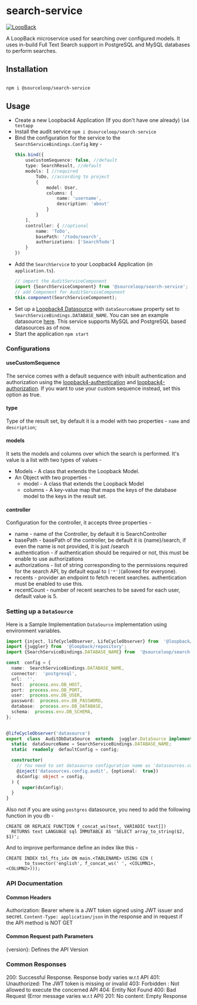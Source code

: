 
# search-service

[![LoopBack](https://github.com/strongloop/loopback-next/raw/master/docs/site/imgs/branding/Powered-by-LoopBack-Badge-(blue)-@2x.png)](http://loopback.io/)

A LoopBack microservice used for searching over configured models. It uses in-build Full Text Search support in PostgreSQL and MySQL databases to perform searches.


## Installation

```bash

npm i @sourceloop/search-service

```


## Usage

 - Create a new Loopback4 Application (If you don't have one already)
  `lb4 testapp`
- Install the audit service
`npm i @sourceloop/search-service`
- Bind the configuration for the service to the `SearchServiceBindings.Config` key -
   ``` typescript
   this.bind({
       useCustomSequence: false, //default
       type: SearchResult, //default
       models: [ //required
           ToDo, //according to project
           {
               model: User,
               columns: {
                   name: 'username',
                   description: 'about'
               }
           }
       ],
       controller: { //optional
           name: 'ToDo',
           basePath: '/todo/search',
           authorizations: ['SearchTodo']
       }
   })
   ```
- Add the `SearchService` to your Loopback4 Application (in `application.ts`).
	``` typescript
  // import the AuditServiceComponent
  import {SearchServiceComponent} from '@sourceloop/search-service';
	// add Component for AuditServiceComponent
	this.component(SearchServiceComponent);
	```
- Set up a [Loopback4 Datasource](https://loopback.io/doc/en/lb4/DataSource.html) with `dataSourceName` property set to `SearchServiceBindings.DATABASE_NAME`. You can see an example datasource [here](#setting-up-a-datasource). This service supports MySQL and PostgreSQL based datasources as of now.
- Start the application
  `npm start`


### Configurations

#### useCustomSequence

The service comes with a default sequence with inbuilt authentication and authorization using the [loopback4-authentication](https://github.com/sourcefuse/loopback4-authentication) and [loopback4-authorization](https://github.com/sourcefuse/loopback4-authorization). If you want to use your custom sequence instead, set this option as true.

#### type

Type of the result set, by default it is a model with two properties - `name` and `description`;
#### models

It sets the models and columns over which the search is performed. It's value is a list with two types of values - 

- Models - A class that extends the Loopback Model.
- An Object with two properties - 
    - model - A class that extends the Loopback Model
    - columns - A key-value map that maps the keys of the database model to the keys in the result set.

#### controller

Configuration for the controller, it accepts three properties -
- name - name of the Controller, by default it is SearchController
- basePath - basePath of the controller, be default it is {name}/search, if even the name is not provided, it is just /search
- authentication - if authentication should be required or not, this must be enable to use authorizations
- authorizations - list of string corresponding to the permissions required for the search API, by default equal to `['*']`(allowed for everyone).
- recents - provider an endpoint to fetch recent searches. authentication must be enabled to use this.
- recentCount - number of recent searches to be saved for each user, default value is 5.


### Setting up a `DataSource`  

Here is a Sample Implementation `DataSource` implementation using environment variables.
``` TypeScript
import {inject, lifeCycleObserver, LifeCycleObserver} from  '@loopback/core';
import {juggler} from  '@loopback/repository';
import {SearchServiceBindings.DATABASE_NAME} from  '@sourceloop/search-service';  

const  config = {
  name:  SearchServiceBindings.DATABASE_NAME,
  connector:  'postgresql',
  url:  '',
  host:  process.env.DB_HOST,
  port:  process.env.DB_PORT,
  user:  process.env.DB_USER,
  password:  process.env.DB_PASSWORD,
  database:  process.env.DB_DATABASE,
  schema:  process.env.DB_SCHEMA,
};
  

@lifeCycleObserver('datasource')
export  class  AuditDbDataSource  extends  juggler.DataSource implements  LifeCycleObserver {
  static  dataSourceName = SearchServiceBindings.DATABASE_NAME;
  static  readonly  defaultConfig = config;

  constructor(
    // You need to set datasource configuration name as 'datasources.config.audit' otherwise you might get Errors
    @inject('datasources.config.audit', {optional:  true})
    dsConfig: object = config,
  ) {
      super(dsConfig);
  }
}

```

Also not if you are using  `postgres` datasource, you need to add the following function in you db - 

```
CREATE OR REPLACE FUNCTION f_concat_ws(text, VARIADIC text[])
  RETURNS text LANGUAGE sql IMMUTABLE AS 'SELECT array_to_string($2, $1)';
```

And to improve performance define an index like this - 

```
CREATE INDEX tbl_fts_idx ON main.<TABLENAME> USING GIN (
       to_tsvector('english', f_concat_ws(' ', <COLUMN1>, <COLUMN2>)));
```

### API Documentation

#### Common Headers

Authorization: Bearer <token> where <token> is a JWT token signed using JWT issuer and secret.
`Content-Type: application/json` in the response and in request if the API method is NOT GET

#### Common Request path Parameters

{version}: Defines the API Version

### Common Responses

200: Successful Response. Response body varies w.r.t API
401: Unauthorized: The JWT token is missing or invalid
403: Forbidden : Not allowed to execute the concerned API
404: Entity Not Found
400: Bad Request (Error message varies w.r.t API)
201: No content: Empty Response